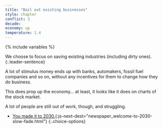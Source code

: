 ```yaml
---
title: "Bail out existing businesses"
style: chapter
conflict: 3
decade: 
economy: up
temperature: 1.4
---
```


{% include variables %}

We choose to focus on saving existing industries (including dirty ones).
{:.leader-sentence}

A lot of stimulus money ends up with banks, automakers, fossil fuel companies and so on, without any incentives for them to change how they do business.

This does prop up the economy… at least, it looks like it does on charts of the stock market.

A lot of people are still out of work, though, and struggling.

- [You made it to 2030.](part-page_2030.html){:js-next-dest="newspaper_welcome-to-2030-slow-fade.html"}
{:.choice-options}
